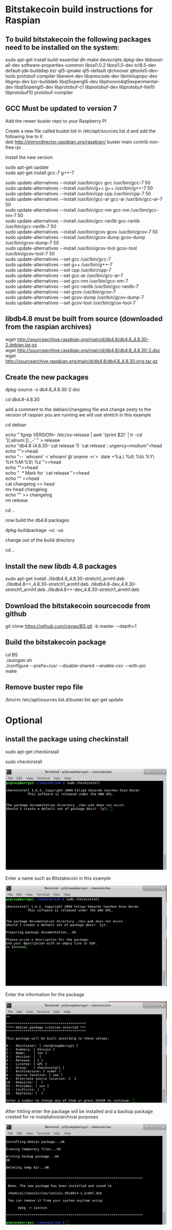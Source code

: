Bitstakecoin build instructions for Raspian
======================================
To build bitstakecoin the following packages need to be installed on the system:
---------------------------------------------------------------------------
sudo apt-get install build-essential dh-make devscripts dpkg-dev libboost-all-dev software-properties-common libssl1.0.2 libssl1.0-dev tcl8.5-dev default-jdk-builddep bzr qt5-qmake qt5-default qtchooser qttools5-dev-tools protobuf-compiler libevent-dev libqrencode-dev libminiupnpc-dev libgmp-dev bzr-builddeb libqt5opengl5-dev libphonon4qt5experimental-dev  libqt5opengl5-dev libprotobuf-c1 libprotobuf-dev libprotobuf-lite10 libprotobuf10 protobuf-compiler

GCC Must be updated to version 7
---------------------------------
Add the newer buster repo to your Raspberry PI  

Create a new file called buster.list in /etc/apt/sources.list.d and add the following line to it  
deb http://mirrordirector.raspbian.org/raspbian/ buster main contrib non-free rpi

Install the new version

sudo apt-get update  
sudo apt-get install gcc-7 g++-7  

sudo update-alternatives --install /usr/bin/gcc gcc /usr/bin/gcc-7 50  
sudo update-alternatives --install /usr/bin/g++ g++ /usr/bin/g++-7 50  
sudo update-alternatives --install /usr/bin/cpp cpp /usr/bin/cpp-7 50  
sudo update-alternatives --install /usr/bin/gcc-ar gcc-ar /usr/bin/gcc-ar-7 50  
sudo update-alternatives --install /usr/bin/gcc-nm  gcc-nm /usr/bin/gcc-nm-7 50  
sudo update-alternatives --install /usr/bin/gcc-ranlib  gcc-ranlib /usr/bin/gcc-ranlib-7 50  
sudo update-alternatives --install /usr/bin/gcov  gcov /usr/bin/gcov-7  50  
sudo update-alternatives --install /usr/bin/gcov-dump  gcov-dump /usr/bin/gcov-dump-7  50  
sudo update-alternatives --install /usr/bin/gcov-tool  gcov-tool /usr/bin/gcov-tool-7  50  
sudo update-alternatives --set gcc /usr/bin/gcc-7  
sudo update-alternatives --set g++ /usr/bin/g++-7  
sudo update-alternatives --set cpp /usr/bin/cpp-7  
sudo update-alternatives --set gcc-ar /usr/bin/gcc-ar-7  
sudo update-alternatives --set gcc-nm /usr/bin/gcc-nm-7  
sudo update-alternatives --set gcc-ranlib /usr/bin/gcc-ranlib-7  
sudo update-alternatives --set  gcov /usr/bin/gcov-7  
sudo update-alternatives --set  gcov-dump /usr/bin/gcov-dump-7  
sudo update-alternatives --set  gcov-tool /usr/bin/gcov-tool-7  


libdb4.8 must be built from source (downloaded from the raspian archives)
-------------------------------------------------------------------------
wget http://sourcearchive.raspbian.org/main/d/db4.8/db4.8_4.8.30-2.debian.tar.gz  
wget http://sourcearchive.raspbian.org/main/d/db4.8/db4.8_4.8.30-2.dsc  
wget http://sourcearchive.raspbian.org/main/d/db4.8/db4.8_4.8.30.orig.tar.gz

Create the new packages
-----------------------
dpkg-source -x db4.8_4.8.30-2.dsc 

cd db4.8-4.8.30

add a comment to the debian/changelog file and change zesty to the version of raspian you are running we will use stretch in this example

cd debian

echo "\`fgrep VERSION\= /etc/os-release | awk '{print $2}' | tr -cd '[[:alnum:]]._-'\`" > release  
echo "db4.8 (4.8.30-\`cat release\`1) \`cat release\`; urgency=medium">head  
echo "">>head  
echo "-- \`whoami\` <\`whoami\`@\`uname -n\`>   \`date +%a\,\ %d\ %b\ %Y\ %H:%M:%S\ %z\`">>head  
echo "">>head  
echo "&nbsp; *  Mark for \`cat release\`">>head  
echo "" >>head  
cat changelog >> head  
mv head changelog  
echo "" >> changelog  
rm release

cd ..

now build the db4.8 packages

dpkg-buildpackage -uc -us

change out of the build directory

cd ..

Install the new libdb 4.8 packages
----------------------------------
sudo apt-get install ./libdb4.8_4.8.30-stretch1_armhf.deb ./libdb4.8++_4.8.30-stretch1_armhf.deb ./libdb4.8-dev_4.8.30-stretch1_armhf.deb ./libdb4.8++-dev_4.8.30-stretch1_armhf.deb

Download the bitstakecoin sourcecode from github
-------------------------------------------

git clone https://github.com/cevap/BS.git -b master --depth=1

Build the bitstakecoin package
-------------------------
cd BS  
./autogen.sh  
./configure --prefix=/usr --disable-shared --enable-cxx --with-pic  
make

Remove buster repo file
-----------------------
/bin/rm /etc/apt/sources.list.d/buster.list
apt-get update

Optional
========
install the package using checkinstall
--------------------------------------

sudo apt-get checkinstall

sudo checkinstall

![](raspian-images/checkinstall1.png)

Enter a name such as Bitstakecoin in this example

![](raspian-images/checkinstall2.png)


Enter the information for the package

![](raspian-images/checkinstall3.png)


After hitting enter the package will be installed and a backup package created for re-installation/archival purposes

![](raspian-images/checkinstall4.png)